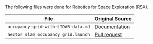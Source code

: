 The following files were done for Robotics for Space Exploration (RSX).

| File                                 | Original Source |
| ------------------------------------ | --------------- |
| `occupancy-grid-with-LIDAR-data.md` | [Documentation](https://github.com/rsx-utoronto/rsx-rover/wiki/Software-Resources#occupancy-grid-with-lidar-data) |
| `hector_slam_occupancy_grid.launch` | [Pull request](https://github.com/rsx-utoronto/rsx-rover/pull/17)|
